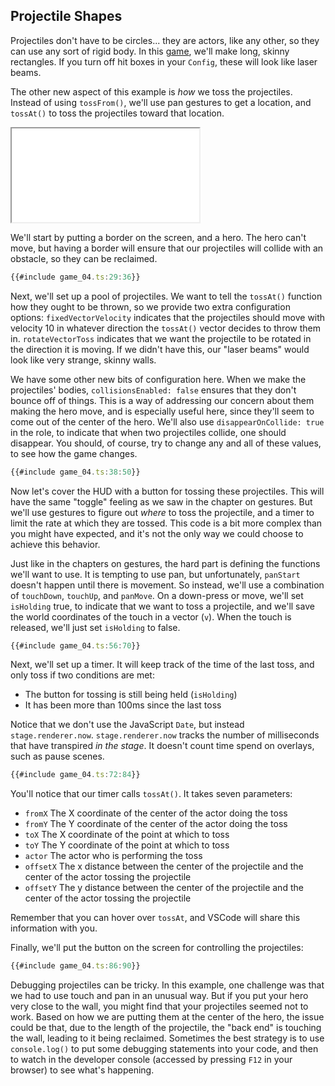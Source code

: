 ## Projectile Shapes

Projectiles don't have to be circles... they are actors, like any other, so they
can use any sort of rigid body.  In this [game](game_04.ts), we'll make long,
skinny rectangles.  If you turn off hit boxes in your `Config`, these will look
like laser beams.

The other new aspect of this example is *how* we toss the projectiles.  Instead
of using `tossFrom()`, we'll use pan gestures to get a location, and `tossAt()`
to toss the projectiles toward that location.

<iframe src="./game_04.iframe.html"></iframe>

We'll start by putting a border on the screen, and a hero.  The hero can't move,
but having a border will ensure that our projectiles will collide with an
obstacle, so they can be reclaimed.

```typescript
{{#include game_04.ts:29:36}}
```

Next, we'll set up a pool of projectiles.  We want to tell the `tossAt()`
function how they ought to be thrown, so we provide two extra configuration
options: `fixedVectorVelocity` indicates that the projectiles should move with
velocity 10 in whatever direction the `tossAt()` vector decides to throw them
in.  `rotateVectorToss` indicates that we want the projectile to be rotated in
the direction it is moving.  If we didn't have this, our "laser beams" would
look like very strange, skinny walls.

We have some other new bits of configuration here.  When we make the
projectiles' bodies, `collisionsEnabled: false` ensures that they don't bounce
off of things.  This is a way of addressing our concern about them making the
hero move, and is especially useful here, since they'll seem to come out of the
center of the hero.  We'll also use `disappearOnCollide: true` in the role, to
indicate that when two projectiles collide, one should disappear.  You should,
of course, try to change any and all of these values, to see how the game
changes.

```typescript
{{#include game_04.ts:38:50}}
```

Now let's cover the HUD with a button for tossing these projectiles. This will
have the same "toggle" feeling as we saw in the chapter on gestures.  But we'll
use gestures to figure out *where* to toss the projectile, and a timer to limit
the rate at which they are tossed.  This code is a bit more complex than you
might have expected, and it's not the only way we could choose to achieve this
behavior.

Just like in the chapters on gestures, the hard part is defining the functions
we'll want to use.  It is tempting to use pan, but unfortunately, `panStart`
doesn't happen until there is movement.  So instead, we'll use a combination of
`touchDown`, `touchUp`, and `panMove`.  On a down-press or move, we'll set
`isHolding` true, to indicate that we want to toss a projectile, and we'll save
the world coordinates of the touch in a vector (`v`).  When the touch is
released, we'll just set `isHolding` to false.

```typescript
{{#include game_04.ts:56:70}}
```

Next, we'll set up a timer.  It will keep track of the time of the last toss,
and only toss if two conditions are met:

- The button for tossing is still being held (`isHolding`)
- It has been more than 100ms since the last toss

Notice that we don't use the JavaScript `Date`, but instead
`stage.renderer.now`.  `stage.renderer.now` tracks the number of milliseconds
that have transpired *in the stage*.  It doesn't count time spend on overlays,
such as pause scenes.

```typescript
{{#include game_04.ts:72:84}}
```

You'll notice that our timer calls `tossAt()`.  It takes seven parameters:

- `fromX`   The X coordinate of the center of the actor doing the toss
- `fromY`   The Y coordinate of the center of the actor doing the toss
- `toX`     The X coordinate of the point at which to toss
- `toY`     The Y coordinate of the point at which to toss
- `actor`   The actor who is performing the toss
- `offsetX` The x distance between the center of the projectile and the center of
  the actor tossing the projectile
- `offsetY` The y distance between the center of the projectile and the center of
  the actor tossing the projectile

Remember that you can hover over `tossAt`, and VSCode will share this
information with you.

Finally, we'll put the button on the screen for controlling the projectiles:

```typescript
{{#include game_04.ts:86:90}}
```

Debugging projectiles can be tricky.  In this example, one challenge was that we
had to use touch and pan in an unusual way.  But if you put your hero very close
to the wall, you might find that your projectiles seemed not to work.  Based on
how we are putting them at the center of the hero, the issue could be that, due
to the length of the projectile, the "back end" is touching the wall, leading to
it being reclaimed.  Sometimes the best strategy is to use `console.log()` to
put some debugging statements into your code, and then to watch in the developer
console (accessed by pressing `F12` in your browser) to see what's happening.

